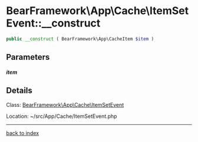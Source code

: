# BearFramework\App\Cache\ItemSetEvent::__construct

```php
public __construct ( BearFramework\App\CacheItem $item )
```

## Parameters

##### item

## Details

Class: [BearFramework\App\Cache\ItemSetEvent](bearframework.app.cache.itemsetevent.class.md)

Location: ~/src/App/Cache/ItemSetEvent.php

---

[back to index](index.md)

